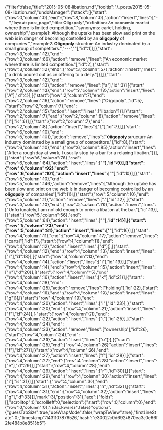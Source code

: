 {"filter":false,"title":"2015-05-08-libation.md","tooltip":"/_posts/2015-05-08-libation.md","undoManager":{"stack":[[{"start":{"row":0,"column":0},"end":{"row":8,"column":0},"action":"insert","lines":["---","layout: post_page","title: Oligopoly","definition: An economic market where there is limited competition.","synonyms:  cartel, holding, ownership","example1: Although the uptake has been slow and print on the web is in danger of becoming controlled by an <strong>oligopoly</strong> of companies.","example2: <strong>Oligopoly</strong> structure An industry dominated by a small group of competitors.","---",""],"id":1}],[{"start":{"row":3,"column":12},"end":{"row":3,"column":66},"action":"remove","lines":["An economic market where there is limited competition."],"id":2},{"start":{"row":3,"column":12},"end":{"row":3,"column":57},"action":"insert","lines":["a drink poured out as an offering to a deity."]}],[{"start":{"row":3,"column":12},"end":{"row":3,"column":13},"action":"remove","lines":["a"],"id":3}],[{"start":{"row":3,"column":12},"end":{"row":3,"column":13},"action":"insert","lines":["A"],"id":4}],[{"start":{"row":2,"column":7},"end":{"row":2,"column":16},"action":"remove","lines":["Oligopoly"],"id":5},{"start":{"row":2,"column":7},"end":{"row":2,"column":15},"action":"insert","lines":["libation"]}],[{"start":{"row":2,"column":7},"end":{"row":2,"column":8},"action":"remove","lines":["l"],"id":6}],[{"start":{"row":2,"column":7},"end":{"row":2,"column":8},"action":"insert","lines":["L"],"id":7}],[{"start":{"row":6,"column":10},"end":{"row":6,"column":101},"action":"remove","lines":["<strong>Oligopoly</strong> structure An industry dominated by a small group of competitors."],"id":8},{"start":{"row":6,"column":10},"end":{"row":6,"column":85},"action":"insert","lines":["After a rough day at work, I usually stop by a bar for a relaxing libation."]}],[{"start":{"row":6,"column":76},"end":{"row":6,"column":84},"action":"insert","lines":["<strong>"],"id":9}],[{"start":{"row":6,"column":92},"end":{"row":6,"column":101},"action":"insert","lines":["</strong>"],"id":10}],[{"start":{"row":5,"column":10},"end":{"row":5,"column":146},"action":"remove","lines":["Although the uptake has been slow and print on the web is in danger of becoming controlled by an <strong>oligopoly</strong> of companies"],"id":11}],[{"start":{"row":5,"column":10},"end":{"row":5,"column":11},"action":"remove","lines":["."],"id":12}],[{"start":{"row":5,"column":10},"end":{"row":5,"column":76},"action":"insert","lines":["Unfortunately, I am not old enough to order a libation at the bar."],"id":13}],[{"start":{"row":5,"column":56},"end":{"row":5,"column":64},"action":"insert","lines":["<strong>"],"id":14}],[{"start":{"row":5,"column":72},"end":{"row":5,"column":81},"action":"insert","lines":["</strong>"],"id":16}],[{"start":{"row":4,"column":11},"end":{"row":4,"column":17},"action":"remove","lines":["cartel"],"id":17},{"start":{"row":4,"column":11},"end":{"row":4,"column":12},"action":"insert","lines":["d"]}],[{"start":{"row":4,"column":12},"end":{"row":4,"column":13},"action":"insert","lines":["r"],"id":18}],[{"start":{"row":4,"column":13},"end":{"row":4,"column":14},"action":"insert","lines":["i"],"id":19}],[{"start":{"row":4,"column":14},"end":{"row":4,"column":15},"action":"insert","lines":["n"],"id":20}],[{"start":{"row":4,"column":15},"end":{"row":4,"column":16},"action":"insert","lines":["k"],"id":21}],[{"start":{"row":4,"column":18},"end":{"row":4,"column":25},"action":"remove","lines":["holding"],"id":22},{"start":{"row":4,"column":18},"end":{"row":4,"column":19},"action":"insert","lines":["g"]}],[{"start":{"row":4,"column":19},"end":{"row":4,"column":20},"action":"insert","lines":["i"],"id":23}],[{"start":{"row":4,"column":20},"end":{"row":4,"column":21},"action":"insert","lines":["f"],"id":24}],[{"start":{"row":4,"column":21},"end":{"row":4,"column":22},"action":"insert","lines":["t"],"id":25}],[{"start":{"row":4,"column":24},"end":{"row":4,"column":33},"action":"remove","lines":["ownership"],"id":26},{"start":{"row":4,"column":24},"end":{"row":4,"column":25},"action":"insert","lines":["o"]}],[{"start":{"row":4,"column":25},"end":{"row":4,"column":26},"action":"insert","lines":["f"],"id":27}],[{"start":{"row":4,"column":26},"end":{"row":4,"column":27},"action":"insert","lines":["f"],"id":28}],[{"start":{"row":4,"column":27},"end":{"row":4,"column":28},"action":"insert","lines":["e"],"id":29}],[{"start":{"row":4,"column":28},"end":{"row":4,"column":29},"action":"insert","lines":["r"],"id":30}],[{"start":{"row":4,"column":29},"end":{"row":4,"column":30},"action":"insert","lines":["i"],"id":31}],[{"start":{"row":4,"column":30},"end":{"row":4,"column":31},"action":"insert","lines":["n"],"id":32}],[{"start":{"row":4,"column":31},"end":{"row":4,"column":32},"action":"insert","lines":["g"],"id":33}]],"mark":31,"position":31},"ace":{"folds":[],"scrolltop":0,"scrollleft":0,"selection":{"start":{"row":0,"column":0},"end":{"row":8,"column":0},"isBackwards":false},"options":{"guessTabSize":true,"useWrapMode":false,"wrapToView":true},"firstLineState":0},"timestamp":1431107876526,"hash":"e30027c0d6924870ea3a0e66f2fe488b8e8518b5"}